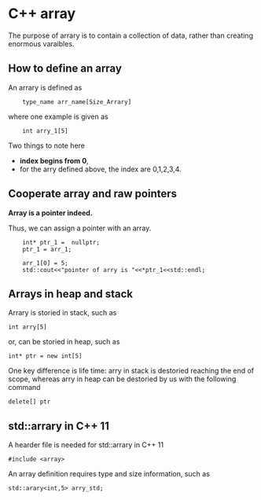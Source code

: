 # C++ array
The purpose of arrary is to contain a collection of data, rather than creating enormous varaibles.

## How to define an array
An arrary is defined as 
```
    type_name arr_name[Size_Arrary]
```
where one example is given as
```
    int arry_1[5]
```
Two things to note here
- **index begins from 0**,
- for the arry defined above, the index are 0,1,2,3,4.

## Cooperate array and raw pointers
**Array is a pointer indeed.** 

Thus, we can assign a pointer with an array.

```
    int* ptr_1 =  nullptr;
    ptr_1 = arr_1;

    arr_1[0] = 5;
    std::cout<<"pointer of arry is "<<*ptr_1<<std::endl;
```    


## Arrays in heap and stack
Arrary is storied in stack, such as
```
int arry[5]
```
or, can be storied in heap, such as
```
int* ptr = new int[5]
```
One key difference is life time: arry in stack is destoried reaching the end of scope, whereas arry in heap can be destoried by us with the following command
```
delete[] ptr 
```


## std::arrary in C++ 11
A hearder file is needed for std::arrary in C++ 11
```
#include <array>
```
An array definition requires type and size information, such as 
```
std::arary<int,5> arry_std;
```
